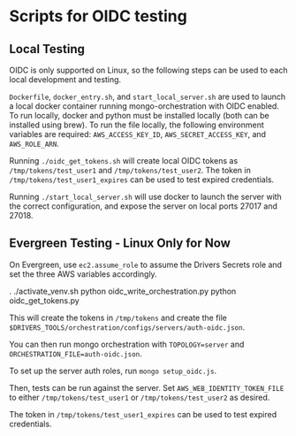 # Scripts for OIDC testing


## Local Testing

OIDC is only supported on Linux, so the following steps can be used
to each local development and testing.

`Dockerfile`, `docker_entry.sh`, and `start_local_server.sh` are used to launch a
local docker container running mongo-orchestration with OIDC enabled.
To run locally, docker and python must be installed locally (both can be
installed using brew).
To run the file locally, the following environment variables are required:
`AWS_ACCESS_KEY_ID`, `AWS_SECRET_ACCESS_KEY`, and `AWS_ROLE_ARN`.

Running `./oidc_get_tokens.sh`  will create local OIDC tokens as `/tmp/tokens/test_user1` and `/tmp/tokens/test_user2`. The token in `/tmp/tokens/test_user1_expires` can be used to test expired credentials.

Running `./start_local_server.sh` will use docker to launch the server
with the correct configuration, and expose the server on local ports 27017
and 27018.


## Evergreen Testing - Linux Only for Now

On Evergreen, use `ec2.assume_role` to assume the Drivers Secrets role
and set the three AWS variables accordingly.

. ./activate_venv.sh
python oidc_write_orchestration.py
python oidc_get_tokens.py

This will create the tokens in `/tmp/tokens` and
create the file `$DRIVERS_TOOLS/orchestration/configs/servers/auth-oidc.json`.

You can then run mongo orchestration with `TOPOLOGY=server` and `ORCHESTRATION_FILE=auth-oidc.json`.

To set up the server auth roles, run `mongo setup_oidc.js`.

Then, tests can be run against the server.  Set `AWS_WEB_IDENTITY_TOKEN_FILE` to either `/tmp/tokens/test_user1` or `/tmp/tokens/test_user2` as desired.

The token in `/tmp/tokens/test_user1_expires` can be used to test expired credentials.